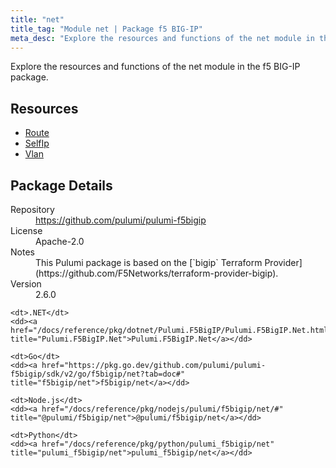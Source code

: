 ```yaml
---
title: "net"
title_tag: "Module net | Package f5 BIG-IP"
meta_desc: "Explore the resources and functions of the net module in the f5 BIG-IP package."
---
```


<!-- WARNING: this file was generated by Pulumi Docs Generator. -->
<!-- Do not edit by hand unless you're certain you know what you are doing! -->

Explore the resources and functions of the net module in the f5 BIG-IP package.

<h2 id="resources">Resources</h2>
<ul class="api">
    <li><a href="route" title="Route"><span class="symbol resource"></span>Route</a></li>
    <li><a href="selfip" title="SelfIp"><span class="symbol resource"></span>SelfIp</a></li>
    <li><a href="vlan" title="Vlan"><span class="symbol resource"></span>Vlan</a></li>
</ul>

<h2 id="package-details">Package Details</h2>
<dl class="package-details">
	<dt>Repository</dt>
	<dd><a href="https://github.com/pulumi/pulumi-f5bigip">https://github.com/pulumi/pulumi-f5bigip</a></dd>
	<dt>License</dt>
	<dd>Apache-2.0</dd>
	<dt>Notes</dt>
	<dd>This Pulumi package is based on the [`bigip` Terraform Provider](https://github.com/F5Networks/terraform-provider-bigip).</dd>
	<dt>Version</dt>
	<dd>2.6.0</dd>
</dl>



<dl class="tabular">

    <dt>.NET</dt>
    <dd><a href="/docs/reference/pkg/dotnet/Pulumi.F5BigIP/Pulumi.F5BigIP.Net.html" title="Pulumi.F5BigIP.Net">Pulumi.F5BigIP.Net</a></dd>

    <dt>Go</dt>
    <dd><a href="https://pkg.go.dev/github.com/pulumi/pulumi-f5bigip/sdk/v2/go/f5bigip/net?tab=doc#" title="f5bigip/net">f5bigip/net</a></dd>

    <dt>Node.js</dt>
    <dd><a href="/docs/reference/pkg/nodejs/pulumi/f5bigip/net/#" title="@pulumi/f5bigip/net">@pulumi/f5bigip/net</a></dd>

    <dt>Python</dt>
    <dd><a href="/docs/reference/pkg/python/pulumi_f5bigip/net" title="pulumi_f5bigip/net">pulumi_f5bigip/net</a></dd>

</dl>

